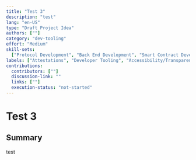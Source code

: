 ```yaml
---
title: "Test 3"
description: "test"
lang: "en-US"
type: "Draft Project Idea"
authors: [""]
category: "dev-tooling"
effort: "Medium"
skill-sets:
  ["Protocol Development", "Back End Development", "Smart Contract Development"]
labels: ["Attestations", "Developer Tooling", "Accessibility/Transparency"]
contributions:
  contributors: [""]
  discussion-link: ""
  links: [""]
  execution-status: "not-started"
---
```


# Test 3

## Summary

test
